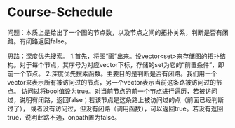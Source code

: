 # Course-Schedule

问题：本质上是给出了一个图的节点数，以及节点之间的拓扑关系，判断是否有闭路。有闭路返回false。

思路：深度优先搜索。
1.首先，将图“画”出来。设vector<set<int>>来存储图的拓扑结构。对于每个节点，其序号为对应vector下标，存储的set为它的“前置条件”，即前一个节点。
2.深度优先搜索函数。主要目的是判断是否有闭路。我们用一个vector<bool>来表示所有被访问过的节点，另一个vector<bool>表示当前这条路被访问过的节点。
  访问过将bool值设为true。对当前节点的前一个节点进行遍历，若被访问过，说明有闭路，返回false；若该节点是这条路上被访问过的点（前面已经判断过了），
  或者没有访问过，但没有闭路（调用函数），可以返回true。若没有返回true，说明此路不通，onpath置为false。
